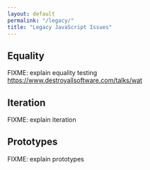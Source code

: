 ```yaml
---
layout: default
permalink: "/legacy/"
title: "Legacy JavaScript Issues"
---
```


## Equality

FIXME: explain equality testing <https://www.destroyallsoftware.com/talks/wat>

## Iteration
<a name="iteration"></a>

FIXME: explain iteration

## Prototypes
<a name="prototypes"></a>

FIXME: explain prototypes
